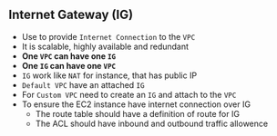 ## Internet Gateway (IG)

- Use to provide `Internet Connection` to the `VPC`
- It is scalable, highly available and redundant
- **One `VPC` can have one `IG`**
- **One `IG` can have one `VPC`**
- `IG` work like `NAT` for instance, that has public IP
- `Default VPC` have an attached `IG`
- For `Custom VPC` need to create an `IG` and attach to the `VPC`
- To ensure the EC2 instance have internet connection over IG
  - The route table should have a definition of route for IG
  - The ACL should have inbound and outbound traffic allowence
